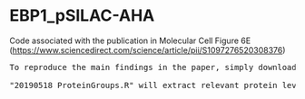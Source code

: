 # EBP1_pSILAC-AHA
Code associated with the publication in Molecular Cell Figure 6E (https://www.sciencedirect.com/science/article/pii/S1097276520308376)
<pre>
To reproduce the main findings in the paper, simply download the "TXT_RQ" and "TXT_noRQ" folders in the proteomics repository indicated in the paper and run this code.

"20190518_ProteinGroups.R" will extract relevant protein level information and perform data filtering and manipulation for analysis. It also include data visualization.
</pre>
